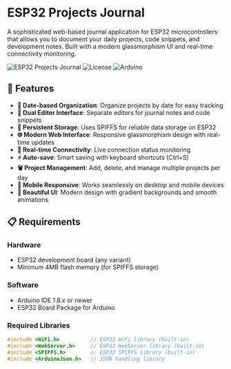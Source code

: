 # ESP32 Projects Journal

A sophisticated web-based journal application for ESP32 microcontrollers that allows you to document your daily projects, code snippets, and development notes. Built with a modern glassmorphism UI and real-time connectivity monitoring.

![ESP32 Projects Journal](https://img.shields.io/badge/ESP32-Projects%20Journal-blue?style=for-the-badge&logo=espressif)
![License](https://img.shields.io/badge/License-MIT-green?style=for-the-badge)
![Arduino](https://img.shields.io/badge/Arduino-Compatible-teal?style=for-the-badge&logo=arduino)

## 🚀 Features

- **📅 Date-based Organization**: Organize projects by date for easy tracking
- **📝 Dual Editor Interface**: Separate editors for journal notes and code snippets
- **💾 Persistent Storage**: Uses SPIFFS for reliable data storage on ESP32
- **🌐 Modern Web Interface**: Responsive glassmorphism design with real-time updates
- **🔄 Real-time Connectivity**: Live connection status monitoring
- **⚡ Auto-save**: Smart saving with keyboard shortcuts (Ctrl+S)
- **🗑️ Project Management**: Add, delete, and manage multiple projects per day
- **📱 Mobile Responsive**: Works seamlessly on desktop and mobile devices
- **🎨 Beautiful UI**: Modern design with gradient backgrounds and smooth animations

## 📋 Requirements

### Hardware
- ESP32 development board (any variant)
- Minimum 4MB flash memory (for SPIFFS storage)

### Software
- Arduino IDE 1.8.x or newer
- ESP32 Board Package for Arduino

### Required Libraries
```cpp
#include <WiFi.h>          // ESP32 WiFi library (built-in)
#include <WebServer.h>     // ESP32 WebServer library (built-in)
#include <SPIFFS.h>        // ESP32 SPIFFS library (built-in)
#include <ArduinoJson.h>   // JSON handling library
